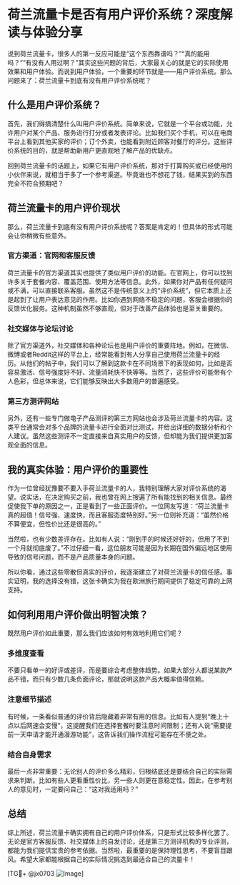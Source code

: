 # 荷兰流量卡是否有用户评价系统？深度解读与体验分享

说到荷兰流量卡，很多人的第一反应可能是“这个东西靠谱吗？”“真的能用吗？”“有没有人用过啊？”其实这些问题的背后，大家最关心的就是它的实际使用效果和用户体验。而说到用户体验，一个重要的环节就是——用户评价系统。那么问题来了：荷兰流量卡到底有没有用户评价系统呢？

## 什么是用户评价系统？

首先，我们得搞清楚什么叫用户评价系统。简单来说，它就是一个平台或功能，允许用户对某个产品、服务进行打分或者发表评论。比如我们买个手机，可以在电商平台上看到其他买家的评价；订个外卖，也能看到附近顾客对餐厅的评分。这些评价系统的目的，就是帮助新用户更直观地了解产品的优缺点。

回到荷兰流量卡的话题上，如果它有用户评价系统，那对于打算购买或已经使用的小伙伴来说，就相当于多了一个参考渠道。毕竟谁也不想花了钱，结果买到的东西完全不符合预期吧？

## 荷兰流量卡的用户评价现状

那么，荷兰流量卡到底有没有用户评价系统呢？答案是肯定的！但具体的形式可能会让你稍微有些意外。

### 官方渠道：官网和客服反馈

荷兰流量卡的官方渠道其实也提供了类似用户评价的功能。在官网上，你可以找到许多关于套餐内容、覆盖范围、使用方法等信息。此外，如果你对产品有任何疑问或不满，可以直接联系客服。虽然这不是传统意义上的“评价系统”，但它本质上还是起到了让用户表达意见的作用。比如你遇到网络不稳定的问题，客服会根据你的反馈优化服务。这种机制虽然不够直观，但对于改善产品体验也是至关重要的。

### 社交媒体与论坛讨论

除了官方渠道外，社交媒体和各种论坛也是用户评价的重要阵地。例如，在微信、微博或者Reddit这样的平台上，经常能看到有人分享自己使用荷兰流量卡的经历。从他们的帖子中，我们可以了解到这款卡在不同场景下的表现如何，比如是否容易激活、信号强度好不好、流量消耗快不快等等。当然了，这些评价可能带有个人色彩，但总体来说，它们能够反映出大多数用户的普遍感受。

### 第三方测评网站

另外，还有一些专门做电子产品测评的第三方网站也会涉及荷兰流量卡的内容。这类平台通常会对多个品牌的流量卡进行全面对比测试，并给出详细的数据分析和个人建议。虽然这些测评不一定直接来自真实用户的反馈，但却能为我们提供更加客观全面的信息。

## 我的真实体验：用户评价的重要性

作为一位曾经犹豫要不要入手荷兰流量卡的人，我特别理解大家对评价系统的渴望。说实话，在决定购买之前，我也曾在网上搜遍了所有能找到的相关信息。最终促使我下单的原因之一，正是看到了一些正面评价。一位网友写道：“荷兰流量卡真的超值！信号强、速度快，而且客服态度特别好。”另一位则补充道：“虽然价格不算便宜，但性价比还是很高的。”

当然啦，也有少数差评存在。比如有人说：“刚到手的时候还好好的，但用了不到一个月就彻底废了。”不过仔细一看，这位朋友可能是因为长期在国外偏远地区使用导致的信号问题，而不是产品质量本身的问题。

所以你看，通过这些零散但真实的评价，我逐渐建立了对荷兰流量卡的信任感。事实证明，我的选择没有错，这张卡确实为我在欧洲旅行期间提供了稳定可靠的上网支持。

## 如何利用用户评价做出明智决策？

既然用户评价如此重要，那么我们应该如何有效地利用它们呢？

### 多维度查看

不要只看单一的好评或差评，而是要综合考虑整体趋势。如果大部分人都说某款产品不错，而只有少数几条负面评论，那就说明这款产品大概率值得信赖。

### 注意细节描述

有时候，一条看似普通的评价背后隐藏着非常有用的信息。比如有人提到“晚上十点以后网速会变慢”，这提醒我们在选择套餐时要注意时间限制；还有人说“需要提前一天申请才能开通漫游功能”，这告诉我们操作流程可能存在不便之处。

### 结合自身需求

最后一点非常重要：无论别人的评价多么精彩，归根结底还是要结合自己的实际需求来判断。比如有些人更看重性价比，另一些人则更在意稳定性。因此，在参考别人的意见时，一定要问自己：“这对我适用吗？”

## 总结

综上所述，荷兰流量卡确实拥有自己的用户评价体系，只是形式比较多样化罢了。无论是官方客服反馈、社交媒体上的自发讨论，还是第三方测评机构的专业评测，都能为我们提供宝贵的参考依据。当然啦，最重要的是保持理性思考，不要盲目跟风。希望大家都能根据自己的实际情况挑选到最适合自己的流量卡！

[TG💪+ @jx0703 ![Image](https://github.com/user-attachments/assets/dbca1d08-cadb-493c-b0ec-ad6f7a83f270)]